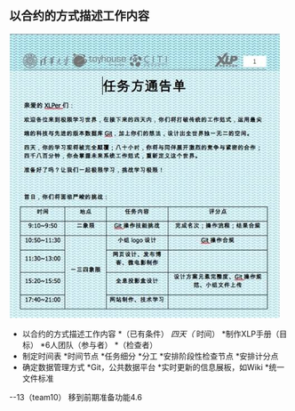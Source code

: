 ## 以合约的方式描述工作内容

![0](../assets/challenger_preparation/describe_the_work_content_with_contract/00.jpg)

* 以合约的方式描述工作内容
	*（已有条件）
	*四天（* 时间）
	*制作XLP手册（目标）
	*6人团队（参与者）
	*（检查者）
* 制定时间表
	*时间节点
	*任务细分
	*分工
	*安排阶段性检查节点
	*安排计分点
* 确定数据管理方式
	*Git，公共数据平台
	*实时更新的信息展板，如Wiki
	*统一文件标准

--13（team10）
移到前期准备功能4.6
